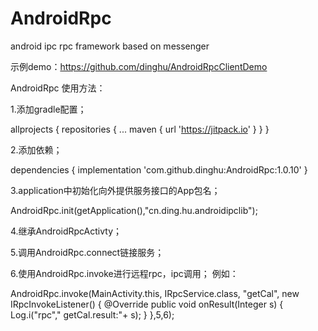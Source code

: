 # AndroidRpc
android ipc rpc framework based on messenger 

示例demo：https://github.com/dinghu/AndroidRpcClientDemo

AndroidRpc 使用方法：

1.添加gradle配置；
	
  allprojects {
		repositories {
			...
			maven { url 'https://jitpack.io' }
		}
	}
  
  2.添加依赖；
  
  dependencies {
	        implementation 'com.github.dinghu:AndroidRpc:1.0.10'
	}
  
  3.application中初始化向外提供服务接口的App包名；
  
  AndroidRpc.init(getApplication(),"cn.ding.hu.androidipclib");
  
  4.继承AndroidRpcActivty；
  
  5.调用AndroidRpc.connect链接服务；
  
  6.使用AndroidRpc.invoke进行远程rpc，ipc调用；
  例如：
  
AndroidRpc.invoke(MainActivity.this, IRpcService.class, "getCal",
                        new IRpcInvokeListener<Integer>() {
                            @Override
                            public void onResult(Integer s) {
                                Log.i("rpc"," getCal.result:"+ s);
                            }
                        },5,6);

